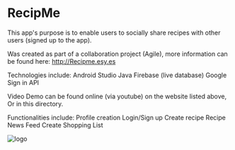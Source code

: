 # RecipMe
This app's purpose is to enable users to socially share recipes with other users (signed up to the app). 

Was created as part of a collaboration project (Agile), more information can be found here: 
http://Recipme.esy.es

Technologies include:
Android Studio
Java
Firebase (live database)
Google Sign in API

Video Demo can be found online (via youtube) on the website listed above, Or in this directory.

Functionalities include:
Profile creation
Login/Sign up
Create recipe
Recipe News Feed
Create Shopping List


![logo](recipme/RecipMeFiles/logo.jpg)

